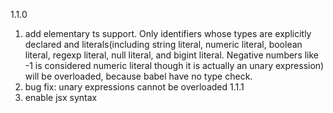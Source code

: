 1.1.0
  1. add elementary ts support. Only identifiers whose types are explicitly declared and literals(including string literal, numeric literal, boolean literal, regexp literal, null literal, and bigint literal. Negative numbers like -1 is considered numeric literal though it is actually an unary expression) will be overloaded, because babel have no type check.
  2. bug fix: unary expressions cannot be overloaded
1.1.1
  1. enable jsx syntax